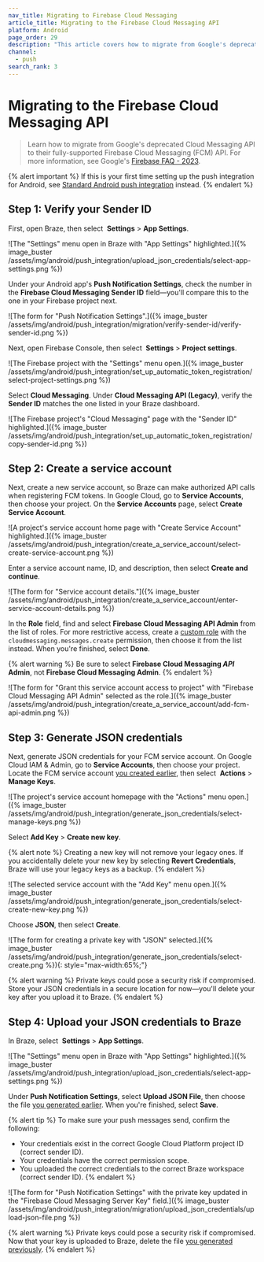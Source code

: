 ```yaml
---
nav_title: Migrating to Firebase Cloud Messaging
article_title: Migrating to the Firebase Cloud Messaging API
platform: Android
page_order: 29
description: "This article covers how to migrate from Google's deprecated Cloud Messaging API to Firebase Cloud Messaging (FCM)."
channel:
  - push
search_rank: 3
---
```


# Migrating to the Firebase Cloud Messaging API

> Learn how to migrate from Google's deprecated Cloud Messaging API to their fully-supported Firebase Cloud Messaging (FCM) API. For more information, see Google's [Firebase FAQ - 2023](https://firebase.google.com/support/faq#fcm-23-deprecation).

{% alert important %}
If this is your first time setting up the push integration for Android, see [Standard Android push integration]({{site.baseurl}}/developer_guide/platform_integration_guides/android/push_notifications/android/integration/standard_integration) instead.
{% endalert %}

## Step 1: Verify your Sender ID

First, open Braze, then select <i class="fa-solid fa-gear"></i>&nbsp;**Settings** > **App Settings**.

![The "Settings" menu open in Braze with "App Settings" highlighted.]({% image_buster /assets/img/android/push_integration/upload_json_credentials/select-app-settings.png %})

Under your Android app's **Push Notification Settings**, check the number in the **Firebase Cloud Messaging Sender ID** field&#8212;you'll compare this to the one in your Firebase project next.

![The form for "Push Notification Settings".]({% image_buster /assets/img/android/push_integration/migration/verify-sender-id/verify-sender-id.png %})

Next, open Firebase Console, then select <i class="fa-solid fa-gear"></i>&nbsp;**Settings** > **Project settings**.

![The Firebase project with the "Settings" menu open.]({% image_buster /assets/img/android/push_integration/set_up_automatic_token_registration/select-project-settings.png %})

Select **Cloud Messaging**. Under **Cloud Messaging API (Legacy)**, verify the **Sender ID** matches the one listed in your Braze dashboard.

![The Firebase project's "Cloud Messaging" page with the "Sender ID" highlighted.]({% image_buster /assets/img/android/push_integration/set_up_automatic_token_registration/copy-sender-id.png %})

## Step 2: Create a service account

Next, create a new service account, so Braze can make authorized API calls when registering FCM tokens. In Google Cloud, go to **Service Accounts**, then choose your project. On the **Service Accounts** page, select **Create Service Account**.

![A project's service account home page with "Create Service Account" highlighted.]({% image_buster /assets/img/android/push_integration/create_a_service_account/select-create-service-account.png %})

Enter a service account name, ID, and description, then select **Create and continue**.

![The form for "Service account details."]({% image_buster /assets/img/android/push_integration/create_a_service_account/enter-service-account-details.png %})

In the **Role** field, find and select **Firebase Cloud Messaging API Admin** from the list of roles. For more restrictive access, create a [custom role](https://cloud.google.com/iam/docs/creating-custom-roles) with the `cloudmessaging.messages.create` permission, then choose it from the list instead. When you're finished, select **Done**.

{% alert warning %}
Be sure to select **Firebase Cloud Messaging _API_ Admin**, not **Firebase Cloud Messaging Admin**.
{% endalert %}

![The form for "Grant this service account access to project" with "Firebase Cloud Messaging API Admin" selected as the role.]({% image_buster /assets/img/android/push_integration/create_a_service_account/add-fcm-api-admin.png %})

## Step 3: Generate JSON credentials

Next, generate JSON credentials for your FCM service account. On Google Cloud IAM & Admin, go to **Service Accounts**, then choose your project. Locate the FCM service account [you created earlier](#step-2-create-a-service-account), then select <i class="fa-solid fa-ellipsis-vertical"></i>&nbsp;**Actions** > **Manage Keys**.

![The project's service account homepage with the "Actions" menu open.]({% image_buster /assets/img/android/push_integration/generate_json_credentials/select-manage-keys.png %})

Select **Add Key** > **Create new key**.

{% alert note %}
Creating a new key will not remove your legacy ones. If you accidentally delete your new key by selecting **Revert Credentials**, Braze will use your legacy keys as a backup.
{% endalert %}

![The selected service account with the "Add Key" menu open.]({% image_buster /assets/img/android/push_integration/generate_json_credentials/select-create-new-key.png %})

Choose **JSON**, then select **Create**.

![The form for creating a private key with "JSON" selected.]({% image_buster /assets/img/android/push_integration/generate_json_credentials/select-create.png %}){: style="max-width:65%;"}

{% alert warning %}
Private keys could pose a security risk if compromised. Store your JSON credentials in a secure location for now&#8212;you'll delete your key after you upload it to Braze.
{% endalert %}

## Step 4: Upload your JSON credentials to Braze

In Braze, select <i class="fa-solid fa-gear"></i>&nbsp;**Settings** > **App Settings**.

![The "Settings" menu open in Braze with "App Settings" highlighted.]({% image_buster /assets/img/android/push_integration/upload_json_credentials/select-app-settings.png %})

Under **Push Notification Settings**, select **Upload JSON File**, then choose the file [you generated earlier](#step-3-generate-json-credentials). When you're finished, select **Save**.

{% alert tip %}
To make sure your push messages send, confirm the following:

- Your credentials exist in the correct Google Cloud Platform project ID (correct sender ID).
- Your credentials have the correct permission scope.
- You uploaded the correct credentials to the correct Braze workspace (correct sender ID).
{% endalert %}

![The form for "Push Notification Settings" with the private key updated in the "Firebase Cloud Messaging Server Key" field.]({% image_buster /assets/img/android/push_integration/migration/upload_json_credentials/upload-json-file.png %})

{% alert warning %}
Private keys could pose a security risk if compromised. Now that your key is uploaded to Braze, delete the file [you generated previously](#step-4-generate-json-credentials).
{% endalert %}
